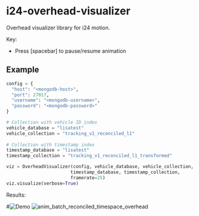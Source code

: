 # i24-overhead-visualizer

Overhead visualizer library for i24 motion. 

Key:
- Press [spacebar] to pause/resume animation

## Example

```python
config = {
  "host": "<mongodb-host>",
  "port": 27017,
  "username": "<mongodb-username>",
  "password": "<mongodb-password>"
}

# Collection with vehicle ID index 
vehicle_database = "lisatest"
vehicle_collection = "tracking_v1_reconciled_l1"
        
# Collection with timestamp index
timestamp_database = "lisatest"
timestamp_collection = "tracking_v1_reconciled_l1_transformed"

viz = OverheadVisualizer(config, vehicle_database, vehicle_collection,
                        timestamp_database, timestamp_collection,
                        framerate=25)
viz.visualize(verbose=True)
```

Results: 

#![Demo](https://user-images.githubusercontent.com/58854510/177853829-d756915c-c928-4953-bd07-2fe2993bdb39.gif)
![anim_batch_reconciled_timespace_overhead](https://user-images.githubusercontent.com/30248823/180271610-6baf4307-e4a1-4cb5-ae86-3df0d31e3319.gif)
